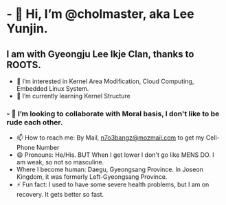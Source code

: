 # - 👋 Hi, I’m @cholmaster, aka Lee Yunjin.
## I am with Gyeongju Lee Ikje Clan, thanks to ROOTS.
- 👀 I’m interested in Kernel Area Modification, Cloud Computing, Embedded Linux System.
- 🌱 I’m currently learning Kernel Structure
### - 💞️ I’m looking to collaborate with Moral basis, I don't like to be rude each other.
- 📫 How to reach me: By Mail, n7o3bangz@mozmail.com to get my Cell-Phone Number
- 😄 Pronouns: He/His. BUT When I get lower I don't go like MENS DO. I am weak, so not so masculine.
- Where I become human: Daegu, Gyeongsang Province. In Joseon Kingdom, it was formerly Left-Gyeongsang Province.
- ⚡ Fun fact: I used to have some severe health problems, but I am on recovery. It gets better so fast.

<!---
cholmaster/cholmaster is a ✨ special ✨ repository because its `README.md` (this file) appears on your GitHub profile.
You can click the Preview link to take a look at your changes.
--->
